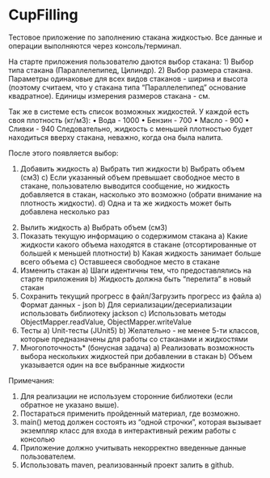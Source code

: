 # CupFilling

Тестовое приложение по заполнению стакана жидкостью.
Все данные и операции выполняются через консоль/терминал.

На старте приложения пользователю даются выбор стакана:
    1)	Выбор типа стакана (Параллелепипед, Цилиндр).
    2)	Выбор размера стакана. Параметры одинаковые для всех видов стаканов - ширина и высота 
          (поэтому считаем, что у стакана типа “Параллелепипед” основание квадратное). 
          Единицы измерения размеров стакана - см.

Так же в системе есть список возможных жидкостей. У каждой есть своя плотность (кг/м3):
    •	Вода - 1000
    •	Бензин - 700
    •	Масло - 900
    •	Сливки - 940
Следовательно, жидкость с меньшей плотностью будет находиться вверху стакана, неважно, когда она была налита.

После этого появляется выбор:
1)	Добавить жидкость
    a)	Выбрать тип жидкости
    b)	Выбрать объем (см3)
    c)	Если указанный объем превышает свободное место в стакане, пользователю выводится сообщение, но жидкость добавляется в стакан, насколько это возможно (обрати внимание на плотность жидкости).
    d)	Одна и та же жидкость может быть добавлена несколько раз
2.	Вылить жидкость
    a)	Выбрать объем (см3)
3.	Показать текущую информацию о содержимом стакана
    a)	Какие жидкости какого объема находятся в стакане (отсортированные от большей к меньшей плотности)
    b)	Какая жидкость занимает больше всего объема
    c)	Оставшееся свободное место в стакане
4.	Изменить стакан
    a)	Шаги идентичны тем, что предоставлялись на старте приложения
    b)	Жидкость должна быть “перелита” в новый стакан
5.	Сохранить текущий прогресс в файл/Загрузить прогресс из файла
    a)	Формат данных - json
    b)	Для сериализации/десериализации использовать библиотеку jackson
    c)	Использовать методы ObjectMapper.readValue, ObjectMapper.writeValue
6.	Тесты
    a)	Unit-тесты (JUnit5)
    b)	Желательно - не менее 5-ти классов, которые предназначены для работы со стаканами и жидкостями
7.	Многопоточность* (бонусная задача)
    a)	Реализовать возможность выбора нескольких жидкостей при добавлении в стакан
    b)	Объем указывается один на все выбранные жидкости

Примечания:
1)	Для реализации не используем сторонние библиотеки (если обратное не указано выше).
2)	Постараться применить пройденный материал, где возможно.
3)	main() метод должен состоять из “одной строчки”, которая вызывает экземпляр класс для входа в интерактивный режим работы с консолью
4)	Приложение должно учитывать некорректно введенные данные пользователем.
5)	Использовать maven, реализованный проект залить в github.

